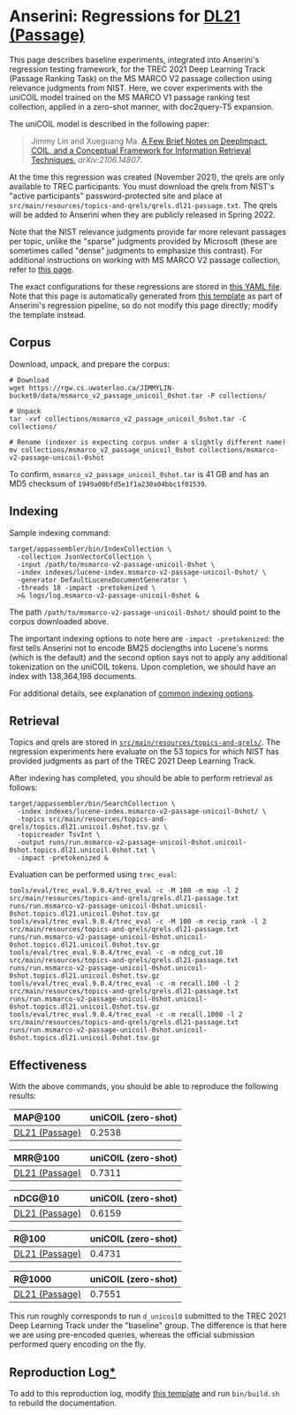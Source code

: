 # Anserini: Regressions for [DL21 (Passage)](https://microsoft.github.io/msmarco/TREC-Deep-Learning.html)

This page describes baseline experiments, integrated into Anserini's regression testing framework, for the TREC 2021 Deep Learning Track (Passage Ranking Task) on the MS MARCO V2 passage collection using relevance judgments from NIST.
Here, we cover experiments with the uniCOIL model trained on the MS MARCO V1 passage ranking test collection, applied in a zero-shot manner, with doc2query-T5 expansion.

The uniCOIL model is described in the following paper:

> Jimmy Lin and Xueguang Ma. [A Few Brief Notes on DeepImpact, COIL, and a Conceptual Framework for Information Retrieval Techniques.](https://arxiv.org/abs/2106.14807) _arXiv:2106.14807_.

At the time this regression was created (November 2021), the qrels are only available to TREC participants.
You must download the qrels from NIST's "active participants" password-protected site and place at `src/main/resources/topics-and-qrels/qrels.dl21-passage.txt`.
The qrels will be added to Anserini when they are publicly released in Spring 2022.

Note that the NIST relevance judgments provide far more relevant passages per topic, unlike the "sparse" judgments provided by Microsoft (these are sometimes called "dense" judgments to emphasize this contrast).
For additional instructions on working with MS MARCO V2 passage collection, refer to [this page](experiments-msmarco-v2.md).

The exact configurations for these regressions are stored in [this YAML file](../src/main/resources/regression/dl21-passage-unicoil-0shot.yaml).
Note that this page is automatically generated from [this template](../src/main/resources/docgen/templates/dl21-passage-unicoil-0shot.template) as part of Anserini's regression pipeline, so do not modify this page directly; modify the template instead.

## Corpus

Download, unpack, and prepare the corpus:

```
# Download
wget https://rgw.cs.uwaterloo.ca/JIMMYLIN-bucket0/data/msmarco_v2_passage_unicoil_0shot.tar -P collections/

# Unpack
tar -xvf collections/msmarco_v2_passage_unicoil_0shot.tar -C collections/

# Rename (indexer is expecting corpus under a slightly different name)
mv collections/msmarco_v2_passage_unicoil_0shot collections/msmarco-v2-passage-unicoil-0shot
```

To confirm, `msmarco_v2_passage_unicoil_0shot.tar` is 41 GB and has an MD5 checksum of `1949a00bfd5e1f1a230a04bbc1f01539`.

## Indexing

Sample indexing command:

```
target/appassembler/bin/IndexCollection \
  -collection JsonVectorCollection \
  -input /path/to/msmarco-v2-passage-unicoil-0shot \
  -index indexes/lucene-index.msmarco-v2-passage-unicoil-0shot/ \
  -generator DefaultLuceneDocumentGenerator \
  -threads 18 -impact -pretokenized \
  >& logs/log.msmarco-v2-passage-unicoil-0shot &
```

The path `/path/to/msmarco-v2-passage-unicoil-0shot/` should point to the corpus downloaded above.

The important indexing options to note here are `-impact -pretokenized`: the first tells Anserini not to encode BM25 doclengths into Lucene's norms (which is the default) and the second option says not to apply any additional tokenization on the uniCOIL tokens.
Upon completion, we should have an index with 138,364,198 documents.

For additional details, see explanation of [common indexing options](common-indexing-options.md).

## Retrieval

Topics and qrels are stored in [`src/main/resources/topics-and-qrels/`](../src/main/resources/topics-and-qrels/).
The regression experiments here evaluate on the 53 topics for which NIST has provided judgments as part of the TREC 2021 Deep Learning Track.
<!-- The original data can be found [here](https://trec.nist.gov/data/deep2021.html). -->

After indexing has completed, you should be able to perform retrieval as follows:

```
target/appassembler/bin/SearchCollection \
  -index indexes/lucene-index.msmarco-v2-passage-unicoil-0shot/ \
  -topics src/main/resources/topics-and-qrels/topics.dl21.unicoil.0shot.tsv.gz \
  -topicreader TsvInt \
  -output runs/run.msmarco-v2-passage-unicoil-0shot.unicoil-0shot.topics.dl21.unicoil.0shot.txt \
  -impact -pretokenized &
```

Evaluation can be performed using `trec_eval`:

```
tools/eval/trec_eval.9.0.4/trec_eval -c -M 100 -m map -l 2 src/main/resources/topics-and-qrels/qrels.dl21-passage.txt runs/run.msmarco-v2-passage-unicoil-0shot.unicoil-0shot.topics.dl21.unicoil.0shot.tsv.gz
tools/eval/trec_eval.9.0.4/trec_eval -c -M 100 -m recip_rank -l 2 src/main/resources/topics-and-qrels/qrels.dl21-passage.txt runs/run.msmarco-v2-passage-unicoil-0shot.unicoil-0shot.topics.dl21.unicoil.0shot.tsv.gz
tools/eval/trec_eval.9.0.4/trec_eval -c -m ndcg_cut.10 src/main/resources/topics-and-qrels/qrels.dl21-passage.txt runs/run.msmarco-v2-passage-unicoil-0shot.unicoil-0shot.topics.dl21.unicoil.0shot.tsv.gz
tools/eval/trec_eval.9.0.4/trec_eval -c -m recall.100 -l 2 src/main/resources/topics-and-qrels/qrels.dl21-passage.txt runs/run.msmarco-v2-passage-unicoil-0shot.unicoil-0shot.topics.dl21.unicoil.0shot.tsv.gz
tools/eval/trec_eval.9.0.4/trec_eval -c -m recall.1000 -l 2 src/main/resources/topics-and-qrels/qrels.dl21-passage.txt runs/run.msmarco-v2-passage-unicoil-0shot.unicoil-0shot.topics.dl21.unicoil.0shot.tsv.gz
```

## Effectiveness

With the above commands, you should be able to reproduce the following results:

MAP@100                                 | uniCOIL (zero-shot)|
:---------------------------------------|-----------|
[DL21 (Passage)](https://microsoft.github.io/msmarco/TREC-Deep-Learning)| 0.2538    |


MRR@100                                 | uniCOIL (zero-shot)|
:---------------------------------------|-----------|
[DL21 (Passage)](https://microsoft.github.io/msmarco/TREC-Deep-Learning)| 0.7311    |


nDCG@10                                 | uniCOIL (zero-shot)|
:---------------------------------------|-----------|
[DL21 (Passage)](https://microsoft.github.io/msmarco/TREC-Deep-Learning)| 0.6159    |


R@100                                   | uniCOIL (zero-shot)|
:---------------------------------------|-----------|
[DL21 (Passage)](https://microsoft.github.io/msmarco/TREC-Deep-Learning)| 0.4731    |


R@1000                                  | uniCOIL (zero-shot)|
:---------------------------------------|-----------|
[DL21 (Passage)](https://microsoft.github.io/msmarco/TREC-Deep-Learning)| 0.7551    |

This run roughly corresponds to run `d_unicoil0` submitted to the TREC 2021 Deep Learning Track under the "baseline" group.
The difference is that here we are using pre-encoded queries, whereas the official submission performed query encoding on the fly.

## Reproduction Log[*](reproducibility.md)

To add to this reproduction log, modify [this template](../src/main/resources/docgen/templates/dl21-passage-unicoil-0shot.template) and run `bin/build.sh` to rebuild the documentation.

